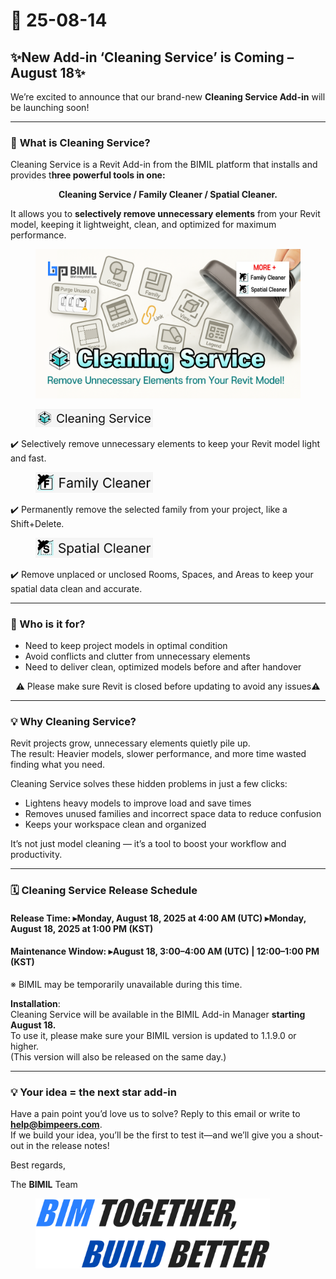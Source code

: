 # 📢 25-08-14

## ✨New Add-in ‘Cleaning Service’ is Coming – August 18✨

We’re excited to announce that our brand-new **Cleaning Service Add-in** will be launching soon!

***

### 📌 **What is** Cleaning Service?

Cleaning Service is a Revit Add-in from the BIMIL platform that installs and provides t**hree powerful tools in one:**

<p align="center"><strong>Cleaning Service / Family Cleaner / Spatial Cleaner.</strong></p>

It allows you to **selectively remove unnecessary elements** from your Revit model, keeping it lightweight, clean, and optimized for maximum performance.

<figure><img src="../.gitbook/assets/Cleaning Service_썸네일.png" alt=""><figcaption></figcaption></figure>

<div align="left"><figure><img src="../.gitbook/assets/Cleaning Service.png" alt="" width="188"><figcaption></figcaption></figure></div>

✔️ Selectively remove unnecessary elements to keep your Revit model light and fast.

<div align="left"><figure><img src="../.gitbook/assets/Family Cleaner (2).png" alt="" width="188"><figcaption></figcaption></figure></div>

✔️ Permanently remove the selected family from your project, like a Shift+Delete.

<div align="left"><figure><img src="../.gitbook/assets/Spatial Cleaner (2).png" alt="" width="188"><figcaption></figcaption></figure></div>

✔️ Remove unplaced or unclosed Rooms, Spaces, and Areas to keep your spatial data clean and accurate.

***

### 💼 Who is it for?

* Need to keep project models in optimal condition
* Avoid conflicts and clutter from unnecessary elements
* Need to deliver clean, optimized models before and after handover

<p align="center">⚠️ Please make sure Revit is closed before updating to avoid any issues⚠️</p>

***

### 💡 **Why Cleaning Service?**

Revit projects grow, unnecessary elements quietly pile up.
\
The result: Heavier models, slower performance, and more time wasted finding what you need.

Cleaning Service solves these hidden problems in just a few clicks:

* Lightens heavy models to improve load and save times
* Removes unused families and incorrect space data to reduce confusion
* Keeps your workspace clean and organized

It’s not just model cleaning — it’s a tool to boost your workflow and productivity.

***

### 🗓 **Cleaning Service Release Schedule**

#### Release Time:&#xD; ▸Monday, August 18, 2025 at 4:00 AM (UTC)&#xD; ▸Monday, August 18, 2025 at 1:00 PM (KST)

#### Maintenance Window:&#xD; ▸August 18, 3:00–4:00 AM (UTC) | 12:00–1:00 PM (KST)

※ BIMIL may be temporarily unavailable during this time.

**Installation**:
\
Cleaning Service will be available in the BIMIL Add-in Manager **starting August 18.**
\
To use it, please make sure your BIMIL version is updated to 1.1.9.0 or higher.
\
(This version will also be released on the same day.)

***

### 💡 Your idea = the next star add-in

Have a pain point you’d love us to solve? Reply to this email or write to [**help@bimpeers.com**](mailto:help@bimpeers.com?subject=undefined\&body=undefined).\
If we build your idea, you’ll be the first to test it—and we’ll give you a shout-out in the release notes!

Best regards,

The **BIMIL** Team

<figure><img src="../.gitbook/assets/image.png" alt="" width="375"><figcaption></figcaption></figure>
